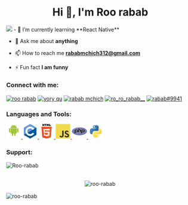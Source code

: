 <h1 align="center">Hi 👋, I'm Roo rabab</h1>
<p align="left"> <img src="https://www.google.com/imgres?imgurl=https%3A%2F%2Fcdna.artstation.com%2Fp%2Fassets%2Fimages%2Fimages%2F042%2F631%2F286%2Foriginal%2Fbryan-rodriguez-belchibia-1-rightspeed.gif%3F1635037562&tbnid=oA1zpimgtB5PFM&vet=12ahUKEwi449quuLb-AhXfpycCHe9mARYQMyg_egQIARB-..i&imgrefurl=https%3A%2F%2Fwww.artstation.com%2Fartwork%2FWK41JQ&docid=kYgxF-tscSg72M&w=1024&h=1024&q=animation%20coding%20gif&ved=2ahUKEwi449quuLb-AhXfpycCHe9mARYQMyg_egQIARB-">
- 🌱 I’m currently learning **React Native**

- 💬 Ask me about **anything**

- 📫 How to reach me **rababmchich312@gmail.com**

- ⚡ Fun fact **I am funny**

<h3 align="left">Connect with me:</h3>
<p align="left">
<a href="https://twitter.com/roo rabab" target="blank"><img align="center" src="https://raw.githubusercontent.com/rahuldkjain/github-profile-readme-generator/master/src/images/icons/Social/twitter.svg" alt="roo rabab" height="30" width="40" /></a>
<a href="https://linkedin.com/in/yory qu" target="blank"><img align="center" src="https://raw.githubusercontent.com/rahuldkjain/github-profile-readme-generator/master/src/images/icons/Social/linked-in-alt.svg" alt="yory qu" height="30" width="40" /></a>
<a href="https://fb.com/rabab mchich" target="blank"><img align="center" src="https://raw.githubusercontent.com/rahuldkjain/github-profile-readme-generator/master/src/images/icons/Social/facebook.svg" alt="rabab mchich" height="30" width="40" /></a>
<a href="https://instagram.com/ro_ro_rabab__" target="blank"><img align="center" src="https://raw.githubusercontent.com/rahuldkjain/github-profile-readme-generator/master/src/images/icons/Social/instagram.svg" alt="ro_ro_rabab__" height="30" width="40" /></a>
<a href="https://discord.gg/rabab#9941" target="blank"><img align="center" src="https://raw.githubusercontent.com/rahuldkjain/github-profile-readme-generator/master/src/images/icons/Social/discord.svg" alt="rabab#9941" height="30" width="40" /></a>
</p>

<h3 align="left">Languages and Tools:</h3>
<p align="left"> <a href="https://developer.android.com" target="_blank" rel="noreferrer"> <img src="https://raw.githubusercontent.com/devicons/devicon/master/icons/android/android-original-wordmark.svg" alt="android" width="40" height="40"/> </a> <a href="https://www.cprogramming.com/" target="_blank" rel="noreferrer"> <img src="https://raw.githubusercontent.com/devicons/devicon/master/icons/c/c-original.svg" alt="c" width="40" height="40"/> </a> <a href="https://www.w3.org/html/" target="_blank" rel="noreferrer"> <img src="https://raw.githubusercontent.com/devicons/devicon/master/icons/html5/html5-original-wordmark.svg" alt="html5" width="40" height="40"/> </a> <a href="https://developer.mozilla.org/en-US/docs/Web/JavaScript" target="_blank" rel="noreferrer"> <img src="https://raw.githubusercontent.com/devicons/devicon/master/icons/javascript/javascript-original.svg" alt="javascript" width="40" height="40"/> </a> <a href="https://www.php.net" target="_blank" rel="noreferrer"> <img src="https://raw.githubusercontent.com/devicons/devicon/master/icons/php/php-original.svg" alt="php" width="40" height="40"/> </a> <a href="https://www.python.org" target="_blank" rel="noreferrer"> <img src="https://raw.githubusercontent.com/devicons/devicon/master/icons/python/python-original.svg" alt="python" width="40" height="40"/> </a> </p>

<h3 align="left">Support:</h3>
<p><a href="https://www.buymeacoffee.com/Roo-rabab"> <img align="left" src="https://cdn.buymeacoffee.com/buttons/v2/default-yellow.png" height="50" width="210" alt="Roo-rabab" /></a></p><br><br>

<p><img align="center" src="https://github-readme-stats.vercel.app/api/top-langs?username=roo-rabab&show_icons=true&locale=en&layout=compact" alt="roo-rabab" /></p>

<p><img align="center" src="https://github-readme-streak-stats.herokuapp.com/?user=roo-rabab&" alt="roo-rabab" /></p>
